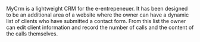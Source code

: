MyCrm is a lightweight CRM for the e-entrepeneuer. 
It has been designed to be an additional area of a website where the owner can have a dynamic list of clients 
who have submitted a contact form. 
From this list the owner can edit client information and record the number of calls and the content of the calls themselves. 
